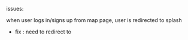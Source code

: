 issues:

when user logs in/signs up from map page, user is redirected to splash
  - fix : need to redirect to 
